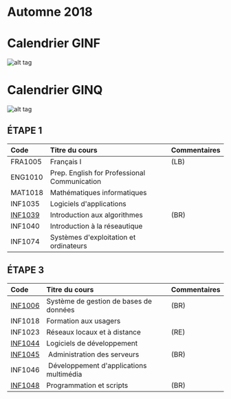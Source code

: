 # Automne 2018

# Calendrier GINF
![alt tag](./GINF18A.png)


# Calendrier GINQ
![alt tag](./GINQ18A.png)

## ÉTAPE 1

|     Code	                                                     | Titre du cours                               | Commentaires           |
|:---------------------------------------------------------------|:-------------------------------------------- |:-----------------------| 
| FRA1005	                                                       | Français I                                   | (LB)                   |
| ENG1010	                                                       | Prep. English for Professional Communication |                        |
| MAT1018	                                                       | Mathématiques informatiques                  |                        |
| INF1035	                                                       | Logiciels d'applications                     |                        |
| [INF1039](https://github.com/CollegeBoreal/INF1039-201-18A-02) | Introduction aux algorithmes                 | (BR)                   |
| INF1040	                                                       | Introduction à la réseautique                |                        |
| INF1074	                                                       | Systèmes d'exploitation et ordinateurs       |                        |

## ÉTAPE 3

|     Code	                                                     | Titre du cours                               | Commentaires           |
|:---------------------------------------------------------------|:-------------------------------------------- |:-----------------------| 
| [INF1006](https://github.com/CollegeBoreal/INF1006-202-18A-02) | Système de gestion de bases de données       |  (BR)                  |
| INF1018                                                        | Formation aux usagers                        |                        |
| INF1023                                                        | Réseaux locaux et à distance                 |  (RE)                  |
| [INF1044](https://github.com/CollegeBoreal/INF1044-201-18A-02) | Logiciels de développement                   |                        |
| [INF1045](https://github.com/CollegeBoreal/INF1045-201-18A-02) | Administration des serveurs                  |  (BR)                  |
| INF1046                                                        | Développement d'applications multimédia      |                        |
| [INF1048](https://github.com/CollegeBoreal/INF1048-201-18A-02) | Programmation et scripts                     |  (BR)                  |

